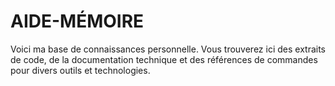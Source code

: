 # AIDE-MÉMOIRE

Voici ma base de connaissances personnelle. Vous trouverez ici des extraits de code, de la documentation technique et des références de commandes pour divers outils et technologies. 
